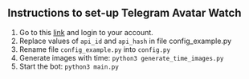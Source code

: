 ## Instructions to set-up Telegram Avatar Watch

1. Go to this [link](https://my.telegram.org/) and login to your account.  
2. Replace values of `api_id` and `api_hash` in file config_example.py  
3. Rename file `config_example.py` into `config.py`  
4. Generate images with time: `python3 generate_time_images.py`  
5. Start the bot: `python3 main.py` 